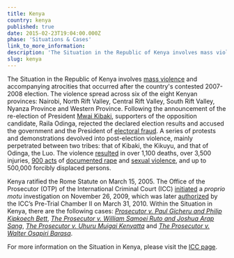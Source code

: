 ```yaml
---
title: Kenya
country: kenya
published: true
date: 2015-02-23T19:04:00.000Z
phase: 'Situations & Cases'
link_to_more_information:
description: 'The Situation in the Republic of Kenya involves mass violence that occurred after the country’s contested 2007-2008 election. Within the Kenya situation, there are four ongoing cases.'
slug: kenya
---
```



The Situation in the Republic of Kenya involves [mass violence](http://www.nytimes.com/2007/12/31/world/africa/31kenya.html?mtrref=www.google.com) and accompanying atrocities that occurred after the country's contested 2007-2008 election. The violence spread across six of the eight Kenyan provinces: Nairobi, North Rift Valley, Central Rift Valley, South Rift Valley, Nyanza Province and Western Province. Following the announcement of the re-election of President [Mwai Kibaki](http://www.nytimes.com/2007/12/31/world/africa/31kenya.html?_r=0), supporters of the opposition candidate, Raila Odinga, rejected the declared election results and accused the government and the President of [electoral fraud](http://www.independent.co.uk/news/world/africa/kibaki-stole-kenyan-election-through-vote-rigging-and-fraud-772349.html). A series of protests and demonstrations devolved into post-election violence, mainly perpetrated between two tribes: that of Kibaki, the Kikuyu, and that of Odinga, the Luo. The violence [resulted](https://www.hrw.org/report/2008/03/16/ballots-bullets/organized-political-violence-and-kenyas-crisis-governance) in over 1,100 deaths, over 3,500 injuries, [900 acts](https://www.hrw.org/news/2016/02/15/kenya-unending-toll-rape-survivors) of [documented rape](https://www.opensocietyfoundations.org/briefing-papers/briefing-survivors-sexual-attacks-kenya-seek-justice-post-election-violence) and [sexual violence](https://www.hrw.org/report/2016/02/15/i-just-sit-and-wait-die/reparations-survivors-kenyas-2007-2008-post-election), and up to 500,000 forcibly displaced persons.

Kenya ratified the Rome Statute on March 15, 2005. The Office of the Prosecutor (OTP) of the International Criminal Court (ICC) [initiated](https://www.legal-tools.org/uploads/tx_ltpdb/doc785972_06.pdf) a *proprio motu* investigation on November 26, 2009, which was later [authorized](http://www.icc-cpi.int/en_menus/icc/situations%20and%20cases/situations/situation%20icc%200109/court%20records/chambers/pretrial%20chamber%20ii/Pages/19.aspx) by the ICC’s Pre-Trial Chamber II on March 31, 2010. Within the Situation in Kenya, there are the following cases: [*Prosecutor v. Paul Gicheru and Philip Kipkoech Bett*](https://www.aba-icc.org/cases/case/the-prosecutor-v-paul-gicheru-and-philip-kipkoech-bett/), [*The Prosecutor v. William Samoei Ruto and Joshua Arap Sang*](https://www.aba-icc.org/cases/case/the-prosecutor-v-ruto-and-sang/), [*The Prosecutor v. Uhuru Muigai Kenyatta*](https://www.aba-icc.org/cases/case/the-prosecutor-v-uhuru-muigai-kenyatta/) and [*The Prosecutor v. Walter Osapiri Barasa*](https://www.aba-icc.org/cases/case/the-prosecutor-v-walter-osapiri-barasa/).

For more information on the Situation in Kenya, please visit the [ICC page](http://www.icc-cpi.int/en_menus/icc/situations%20and%20cases/situations/situation%20icc%200109/Pages/situation%20index.aspx).